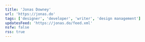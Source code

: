 ```yaml
---
title: 'Jonas Downey'
url: 'https://jonas.do'
tags: ['designer', 'developer', 'writer', 'design management']
updatesFeed: 'https://jonas.do/feed.xml'
nsfw: false
rss: true
---
```

